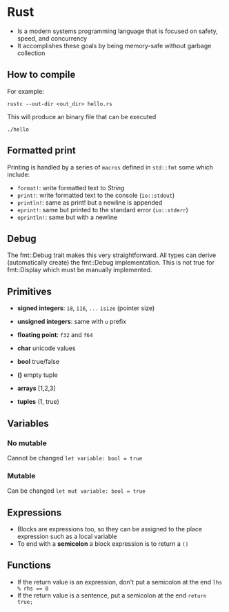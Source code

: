 # Rust

- Is a modern systems programming language that is focused on safety, speed, and concurrency
- It accomplishes these goals by being memory-safe without garbage collection

## How to compile

For example:

`rustc --out-dir <out_dir> hello.rs`

This will produce an binary file that can be executed

`./hello`

## Formatted print

Printing is handled by a series of `macros` defined in `std::fmt` some which include:

- `format!`: write formatted text to _String_
- `print!`: write formatted text to the console (`io::stdout`)
- `println!`: same as print! but a newline is appended
- `eprint!`: same but printed to the standard error (`io::stderr`)
- `eprintln!`: same but with a newline

## Debug

The fmt::Debug trait makes this very straightforward. All types can derive (automatically create) the fmt::Debug implementation. This is not true for fmt::Display which must be manually implemented.

## Primitives

- **signed integers**: `i8`, `i16`, `...` `isize` (pointer size)
- **unsigned integers**: same with `u` prefix
- **floating point**: `f32` and `f64`
- **char** unicode values
- **bool** true/false
- **()** empty tuple

- **arrays** [1,2,3]
- **tuples** (1, true)

## Variables

### No mutable

Cannot be changed
`let variable: bool = true`

### Mutable

Can be changed
`let mut variable: bool = true`

## Expressions

- Blocks are expressions too, so they can be assigned to the place expression such as a local variable
- To end with a **semicolon** a block expression is to return a `()`

## Functions

- If the return value is an expression, don't put a semicolon at the end
  `lhs % rhs == 0`
- If the return value is a sentence, put a semicolon at the end
  `return true;`
